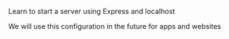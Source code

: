 Learn to start a server using Express and localhost

We will use this configuration in the future for apps and websites
